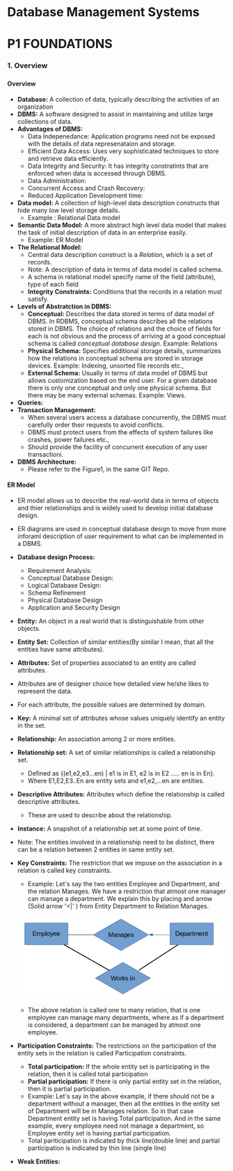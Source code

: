 # Database Management Systems

# P1 FOUNDATIONS
### 1. Overview
###



#### Overview
- **Database:** A collection of data, typically describing the activities of an organization
- **DBMS:** A software designed to assist in maintaining and utilize large collections of data.
- **Advantages of DBMS:**
  - Data Indepenedance: Application programs need not be exposed with the details of data represenataion and storage.
  - Efficient Data Access: Uses very sophisticated techniques to store and retrieve data efficiently.
  - Data Integrity and Security: It has integrity constratints that are enforced when data is accessed through  DBMS.
  - Data Administration: 
  - Concurrent Access and Crash Recovery:
  - Reduced Application Development time:
- **Data model:** A collection of high-level data description constructs that hide many low level storage details.
  - Example : Relational Data model
- **Semantic Data Model:** A more abstract high level data model that makes the task of initial description of data in an enterprise easily.
  - Example: ER Model
- **The Relational Model:**
  - Central data description construct is a *Relation*, which is a set of records.
  - Note: A description of data in terms of data model is called schema.
  - A schema in relational model specify name of the field (attribute), type of each field
  - **Integrity Constraints:** Conditions that the records in a relation must satisfy.
- **Levels of Abstratction in DBMS:**
  - **Conceptual:** Describes the data stored in terms of data model of DBMS. In RDBMS, conceptual schema describes all the relations stored in DBMS. The choice of relations and the choice of fields for each is not obvious and the process of arriving at a good conceptual schema is called *conceptual database design*. Example: Relations
  - **Physical Schema:** Specifies additional storage details, summarizes how the relations in conceptual schema are stored in storage devices. Example: Indexing, unsorted file records etc.,
  - **External Schema:** Usually in terms of data model of DBMS but allows customization based on the end user. For a given database there is only one conceptual and only one physical schema. But there may be many external schemas. Example: Views.
- **Queries:**
- **Transaction Management:**
  - When several users access a database concurrently, the DBMS must carefully order their requests to avoid conflicts.
  - DBMS must protect users from the effects of system failures  like crashes, power failures etc.,
  - Should provide the facility of concurrent execution of any user transactioni.
- **DBMS Architecture:**
  - Please refer to the Figure1, in the same GIT Repo.

#### ER Model
- ER model allows us to describe the real-world data in terms of objects and thier relationships and is widely used to develop initial database design.
- ER diagrams are used in conceptual database design to move from more inforaml description of user requirement to what can be implemented in a DBMS.
- **Database design Process:**
  - Requirement Analysis: 
  - Conceptual Database Design:
  - Logical Database Design:
  - Schema Refinement
  - Physical Database Design
  - Application and Security Design
- **Entity:** An object in a real world that is distinguishable from other objects.
- **Entity Set:** Collection of similar entities(By similar I mean, that all the entities have same attributes).
- **Attributes:** Set of properties associated to an entity are called attributes.
- Attributes are of designer choice how detailed view he/she likes to represent the data.
- For each attribute, the possible values are determined by domain.
- **Key:** A minimal set of attributes whose values uniquely identify an entity in the set.
- **Relationship:** An association among 2 or more entities.
- **Relationship set:** A set of similar relationships is called a relationship set.
  - Defined as {(e1,e2,e3...en) | e1 is in E1, e2 is in E2 ..... en is in En}.
  - Where E1,E2,E3..En are entity sets and e1,e2,...en are entities.
- **Descriptive Attributes:** Attributes which define the relationship is called descriptive attributes.
  - These are used to describe about the relationship.
- **Instance:** A snapshot of a relationship set at some point of time.
- Note: The entities involved in a relationship need to be distinct, there can be a relation between 2 entities in same entity set.
- **Key Constraints:** The restriction that we impose on the association in a  relation is called key constraints.
  - Example: Let's say the two entities Employee and Department, and the relation Manages. We have a restriction that atmost one manager can manage a department. We explain this by placing and arrow (Solid arrow '<|' ) from Entity Department to Relation Manages.

   ![Entities: Employee, Department; Relations: Manages, Works_in](images/Manges_works_in.png)

  - The above relation is called one to many relation, that is one employee can manage many departments, where as if a department is considered, a department can be managed by atmost one employee.
- **Participation Constraints:** The restrictions on the participation of the entity sets in the relation is called Participation constraints.
  - **Total participation:** If the whole entity set is participating in the relation, then it is called total participation
  - **Partial participation:** If there is only partial entity set in the relation, then it is partial participation.
  - Example: Let's say in the above example, if there should not be a department without a manager, then all the entities in the entity set of Department will be in Manages relation. So in that case Department entity set is having Total participation. And in the same example, every employee need not manage a department, so Employee entity set is having partial participation.
  - Total pariticipation is indicated by thick line(double line) and partial participation is indicated by thin line (single line)
- **Weak Entities:** 